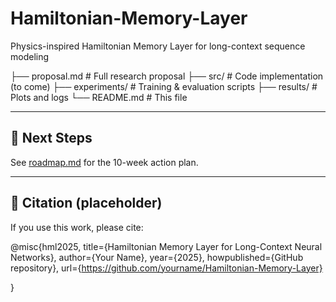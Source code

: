 # Hamiltonian-Memory-Layer
Physics-inspired Hamiltonian Memory Layer for long-context sequence modeling

├── proposal.md # Full research proposal
├── src/ # Code implementation (to come)
├── experiments/ # Training & evaluation scripts
├── results/ # Plots and logs
└── README.md # This file


---

## 🚀 Next Steps
See [roadmap.md](roadmap.md) for the 10-week action plan.

---

## 📄 Citation (placeholder)
If you use this work, please cite:


@misc{hml2025,
title={Hamiltonian Memory Layer for Long-Context Neural Networks},
author={Your Name},
year={2025},
howpublished={GitHub repository},
url={https://github.com/yourname/Hamiltonian-Memory-Layer}

}
